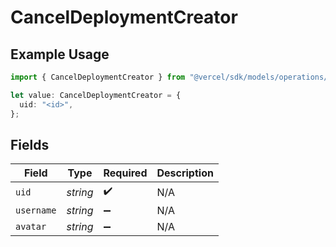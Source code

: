 # CancelDeploymentCreator

## Example Usage

```typescript
import { CancelDeploymentCreator } from "@vercel/sdk/models/operations/canceldeployment.js";

let value: CancelDeploymentCreator = {
  uid: "<id>",
};
```

## Fields

| Field              | Type               | Required           | Description        |
| ------------------ | ------------------ | ------------------ | ------------------ |
| `uid`              | *string*           | :heavy_check_mark: | N/A                |
| `username`         | *string*           | :heavy_minus_sign: | N/A                |
| `avatar`           | *string*           | :heavy_minus_sign: | N/A                |